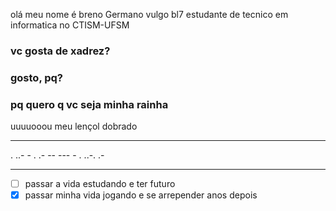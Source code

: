 olá meu nome é breno Germano  vulgo bl7 estudante de tecnico em informatica no CTISM-UFSM
### vc gosta de  xadrez?
### gosto, pq?
### pq quero q vc seja minha rainha
uuuuooou meu lençol dobrado   
***
. ..- - . .- -- --- - . ..-. .-        
***       
* [ ] passar a vida estudando e ter futuro
* [x] passar minha vida jogando e se arrepender anos depois

